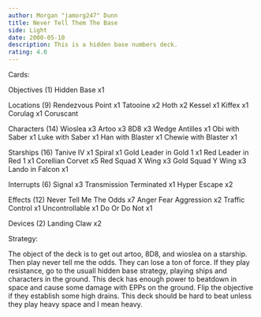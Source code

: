 ```yaml
---
author: Morgan "jamorg247" Dunn
title: Never Tell Them The Base
side: Light
date: 2000-05-10
description: This is a hidden base numbers deck.
rating: 4.0
---
```

Cards: 

Objectives (1)
Hidden Base x1

Locations (9)
Rendezvous Point x1
Tatooine x2
Hoth x2
Kessel x1
Kiffex x1
Corulag x1
Coruscant

Characters (14)
Wioslea x3
Artoo x3
8D8 x3
Wedge Antilles x1
Obi with Saber x1
Luke with Saber x1
Han with Blaster x1
Chewie with Blaster x1

Starships (16)
Tanive IV x1
Spiral x1
Gold Leader in Gold 1 x1
Red Leader in Red 1 x1
Corellian Corvet x5
Red Squad X Wing x3
Gold Squad Y Wing x3
Lando in Falcon x1

Interrupts (6)
Signal x3
Transmission Terminated x1
Hyper Escape x2

Effects (12)
Never Tell Me The Odds x7
Anger Fear Aggression x2
Traffic Control x1
Uncontrollable x1
Do Or Do Not x1

Devices (2)
Landing Claw x2




Strategy: 

The object of the deck is to get out artoo, 8D8, and wioslea on a starship.  Then play never tell me the odds.  They can lose a ton of force.  If they play resistance, go to the usuall hidden base strategy, playing ships and characters in the ground.  This deck has enough power to beatdown in space and cause some damage with EPPs on the ground.  Flip the objective if they establish some high drains.  This deck should be hard to beat unless they play heavy space and I mean heavy.   